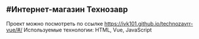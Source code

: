 #Интернет-магазин Технозавр
---
Проект можно посмотреть по ссылке https://ivk101.github.io/technozavrr-vue/#/
Используемые технологии: HTML, Vue, JavaScript


